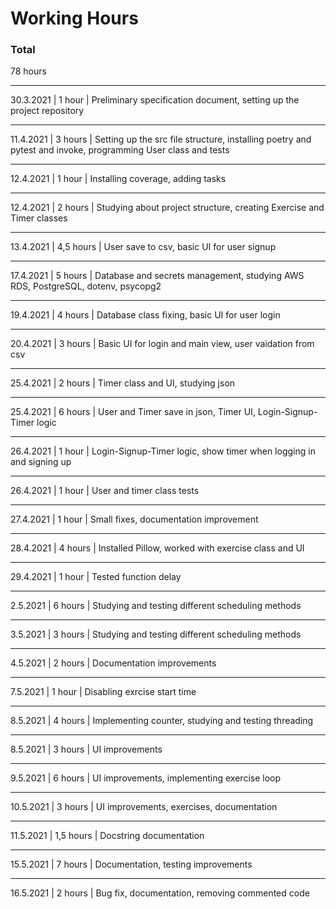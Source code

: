 # Working Hours

### Total

78 hours

---

30.3.2021 | 1 hour | Preliminary specification document, setting up the project repository

---

11.4.2021 | 3 hours | Setting up the src file structure, installing poetry and pytest and invoke, programming User class and tests

---

12.4.2021 | 1 hour | Installing coverage, adding tasks

---

12.4.2021 | 2 hours | Studying about project structure, creating Exercise and Timer classes

---

13.4.2021 | 4,5 hours | User save to csv, basic UI for user signup

---

17.4.2021 | 5 hours | Database and secrets management, studying AWS RDS, PostgreSQL, dotenv, psycopg2

---

19.4.2021 | 4 hours | Database class fixing, basic UI for user login

---

20.4.2021 | 3 hours | Basic UI for login and main view, user vaidation from csv

---

25.4.2021 | 2 hours | Timer class and UI, studying json

---

25.4.2021 | 6 hours | User and Timer save in json, Timer UI, Login-Signup-Timer logic

---

26.4.2021 | 1 hour | Login-Signup-Timer logic, show timer when logging in and signing up

---

26.4.2021 | 1 hour | User and timer class tests

---

27.4.2021 | 1 hour | Small fixes, documentation improvement

---

28.4.2021 | 4 hours | Installed Pillow, worked with exercise class and UI

---

29.4.2021 | 1 hour | Tested function delay

---

2.5.2021 | 6 hours | Studying and testing different scheduling methods

---

3.5.2021 | 3 hours | Studying and testing different scheduling methods

---

4.5.2021 | 2 hours | Documentation improvements

---

7.5.2021 | 1 hour | Disabling exrcise start time

---

8.5.2021 | 4 hours | Implementing counter, studying and testing threading

---

8.5.2021 | 3 hours | UI improvements

---

9.5.2021 | 6 hours | UI improvements, implementing exercise loop

---

10.5.2021 | 3 hours | UI improvements, exercises, documentation

---

11.5.2021 | 1,5 hours | Docstring documentation

---

15.5.2021 | 7 hours | Documentation, testing improvements

---

16.5.2021 | 2 hours | Bug fix, documentation, removing commented code

